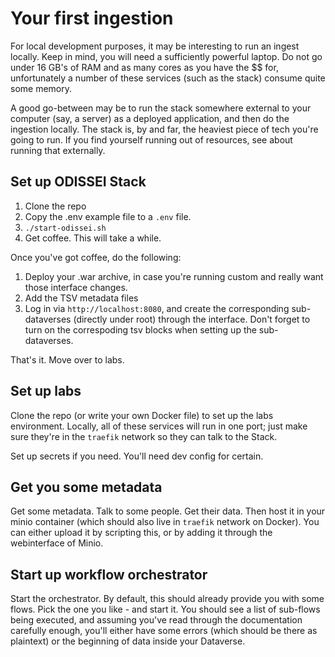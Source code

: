 # Your first ingestion

For local development purposes, it may be interesting to run an ingest locally. Keep in mind, you will need a sufficiently powerful laptop. Do not go under 16 GB's of RAM and as many cores as you have the $$ for, unfortunately a number of these services (such as the stack) consume quite some memory.

A good go-between may be to run the stack somewhere external to your computer (say, a server) as a deployed application, and then do the ingestion locally. The stack is, by and far, the heaviest piece of tech you're going to run. If you find yourself running out of resources, see about running that externally.

## Set up ODISSEI Stack

1. Clone the repo
2. Copy the .env example file to a `.env` file.
3. `./start-odissei.sh`
4. Get coffee. This will take a while.

Once you've got coffee, do the following:

1. Deploy your .war archive, in case you're running custom and really want those interface changes.
2. Add the TSV metadata files
3. Log in via `http://localhost:8080`, and create the corresponding sub-dataverses (directly under root) through the interface. Don't forget to turn on the correspoding tsv blocks when setting up the sub-dataverses.

That's it. Move over to labs.

## Set up labs

Clone the repo (or write your own Docker file) to set up the labs environment. Locally, all of these services will run in one port; just make sure they're in the `traefik` network so they can talk to the Stack.

Set up secrets if you need. You'll need dev config for certain.

## Get you some metadata

Get some metadata. Talk to some people. Get their data. Then host it in your minio container (which should also live in `traefik` network on Docker). You can either upload it by scripting this, or by adding it through the webinterface of Minio.

## Start up workflow orchestrator

Start the orchestrator. By default, this should already provide you with some flows. Pick the one you like - and start it. You should see a list of sub-flows being executed, and assuming you've read through the documentation carefully enough, you'll either have some errors (which should be there as plaintext) or the beginning of data inside your Dataverse.
